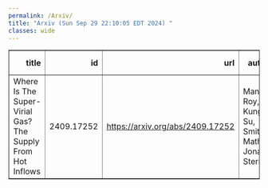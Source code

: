 ```yaml
---
permalink: /Arxiv/
title: "Arxiv (Sun Sep 29 22:10:05 EDT 2024) "
classes: wide
---
```

<table border="1" class="dataframe">
  <thead>
    <tr style="text-align: right;">
      <th>title</th>
      <th>id</th>
      <th>url</th>
      <th>authors</th>
      <th>Local Authors</th>
    </tr>
  </thead>
  <tbody>
    <tr>
      <td>Where Is The Super-Virial Gas? The Supply From Hot Inflows</td>
      <td>2409.17252</td>
      <td><a href="https://arxiv.org/abs/2409.17252" target="_blank">https://arxiv.org/abs/2409.17252</a></td>
      <td>Manami Roy, Kung-Yi Su, Smita Mathur, Jonathan Stern</td>
      <td>Smita Mathur</td>
    </tr>
  </tbody>
</table>